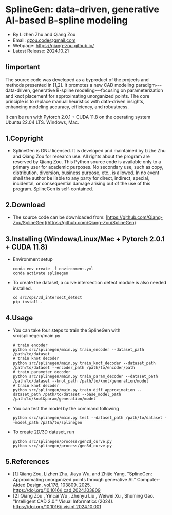 # SplineGen: data-driven, generative AI-based B-spline modeling

- By Lizhen Zhu and Qiang Zou
- Email: qzou.code@gmail.com
- Webpage: https://qiang-zou.github.io/
- Latest Release: 2024.10.21

## !important
The source code was developed as a byproduct of the projects and methods presented in [1,2]. It promotes a new CAD modeling paradigm---data-driven, generative B-spline modeling---focusing on parameterization and knot placement for approximating unorganized points. The core principle is to replace manual heuristics with data-driven insights, enhancing modeling accuracy, efficiency, and robustness.

It can be run with Pytorch 2.0.1 + CUDA 11.8 on the operating system Ubuntu 22.04 LTS. Windows, Mac.


1.Copyright
-----------

- SplineGen is GNU licensed. It is developed and maintained by Lizhe Zhu and Qiang Zou for research use. All rights about the program are reserved by Qiang Zou. This Python source code is available only to a primary user for academic purposes. No secondary use, such as copy, distribution, diversion, business purpose, etc., is allowed. In no event shall the author be liable to any party for direct, indirect, special, incidental, or consequential damage arising out of the use of this program. SplineGen is self-contained.


2.Download
----------

- The source code can be downloaded from: [https://github.com/Qiang-Zou/SplineGen](https://github.com/Qiang-Zou/SplineGen)
  

3.Installing (Windows/Linux/Mac + Pytorch 2.0.1 + CUDA 11.8)
-------------------------------------------

- Environment setup

    ```shell
    conda env create -f environment.yml
    conda activate splinegen
    ```

- To create the dataset, a curve intersection detect module is also needed installed.

    ```shell
    cd src/ops/3d_intersect_detect
    pip install .
    ```

4.Usage
-------

- You can take four steps to train the SplineGen with src/splinegen/main.py

    ```shell
    # train encoder
    python src/splinegen/main.py train_encoder --dataset_path /path/to/dataset 
    # train knot decoder
    python src/splinegen/main.py train_knot_decoder --dataset_path /path/to/dataset --encoder_path /path/to/encoder/path
    # train parameter decoder
    python src/splinegen/main.py train_param_decoder --dataset_path /path/to/dataset --knot_path /path/to/knot/generation/model
    # train knot decoder
    python src/splinegen/main.py train_diff_approximation --dataset_path /path/to/dataset --base_model_path /path/to/knot&param/generation/model 
    ```

- You can test the model by the command following

    ```shell
    python src/splinegen/main.py test --dataset_path /path/to/dataset --model_path /path/to/splinegen 
    ```

- To create 2D/3D dataset, run

    ```shell
    python src/splinegen/process/gen2d_curve.py
    python src/splinegen/process/gen3d_curve.py
    ```

5.References
-------------

- [1] Qiang Zou, Lizhen Zhu, Jiayu Wu, and Zhijie Yang, "SplineGen: Approximating unorganized points through generative AI." Computer-Aided Design, vol.178, 103809, 2025. https://doi.org/10.1016/j.cad.2024.103809
- [2] Qiang Zou , Yincai Wu , Zhenyu Liu , Weiwei Xu , Shuming Gao. "Intelligent CAD 2.0." Visual Informatics (2024). https://doi.org/10.1016/j.visinf.2024.10.001
